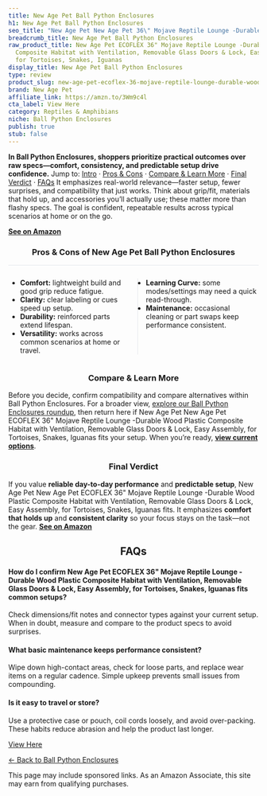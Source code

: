 ```yaml
---
title: New Age Pet Ball Python Enclosures
h1: New Age Pet Ball Python Enclosures
seo_title: "New Age Pet New Age Pet 36\" Mojave Reptile Lounge -Durable\u2026"
breadcrumb_title: New Age Pet Ball Python Enclosures
raw_product_title: New Age Pet ECOFLEX 36" Mojave Reptile Lounge -Durable Wood Plastic
  Composite Habitat with Ventilation, Removable Glass Doors & Lock, Easy Assembly,
  for Tortoises, Snakes, Iguanas
display_title: New Age Pet Ball Python Enclosures
type: review
product_slug: new-age-pet-ecoflex-36-mojave-reptile-lounge-durable-wood-plastic-compo-495f9ccb
brand: New Age Pet
affiliate_link: https://amzn.to/3Wm9c4l
cta_label: View Here
category: Reptiles & Amphibians
niche: Ball Python Enclosures
publish: true
stub: false
---
```


<div id="intro" class="full-width"><p><strong>In Ball Python Enclosures, shoppers prioritize practical outcomes over raw specs&mdash;comfort, consistency, and predictable setup drive confidence.</strong> Jump to: <a href="#intro">Intro</a> · <a href="#pros-cons">Pros &amp; Cons</a> · <a href="#compare-more">Compare &amp; Learn More</a> · <a href="#verdict">Final Verdict</a> · <a href="#faqs">FAQs</a> It emphasizes real-world relevance&mdash;faster setup, fewer surprises, and compatibility that just works. Think about grip/fit, materials that hold up, and accessories you’ll actually use; these matter more than flashy specs. The goal is confident, repeatable results across typical scenarios at home or on the go.</p><p><a href="https://amzn.to/3Wm9c4l" rel="nofollow sponsored noopener" target="_blank"><strong>See on Amazon</strong></a></p></div>
<h3 id="pros-cons" style="text-align:center;">Pros &amp; Cons of New Age Pet Ball Python Enclosures</h3>
<div class="pc-grid" style="display:grid;grid-template-columns:1fr 1fr;gap:16px;border-top:1px solid #e5e7eb;padding-top:12px;">
  <ul>
    <li><strong>Comfort:</strong> lightweight build and good grip reduce fatigue.</li>
    <li><strong>Clarity:</strong> clear labeling or cues speed up setup.</li>
    <li><strong>Durability:</strong> reinforced parts extend lifespan.</li>
    <li><strong>Versatility:</strong> works across common scenarios at home or travel.</li>
  </ul>
  <ul style="border-left:1px solid #e5e7eb;padding-left:16px;">
    <li><strong>Learning Curve:</strong> some modes/settings may need a quick read-through.</li>
    <li><strong>Maintenance:</strong> occasional cleaning or part swaps keep performance consistent.</li>
  </ul>
</div>


<h3 id="compare-more" style="text-align:center;">Compare &amp; Learn More</h3>
<p>Before you decide, confirm compatibility and compare alternatives within Ball Python Enclosures. For a broader view, <a href="#">explore our Ball Python Enclosures roundup</a>, then return here if New Age Pet New Age Pet ECOFLEX 36" Mojave Reptile Lounge -Durable Wood Plastic Composite Habitat with Ventilation, Removable Glass Doors & Lock, Easy Assembly, for Tortoises, Snakes, Iguanas fits your setup. When you’re ready, <a href="https://amzn.to/3Wm9c4l" rel="nofollow sponsored noopener" target="_blank"><strong>view current options</strong></a>.</p>

<h3 id="verdict" style="text-align:center;">Final Verdict</h3>
<p>If you value <strong>reliable day-to-day performance</strong> and <strong>predictable setup</strong>, New Age Pet New Age Pet ECOFLEX 36" Mojave Reptile Lounge -Durable Wood Plastic Composite Habitat with Ventilation, Removable Glass Doors & Lock, Easy Assembly, for Tortoises, Snakes, Iguanas fits. It emphasizes <strong>comfort that holds up</strong> and <strong>consistent clarity</strong> so your focus stays on the task&mdash;not the gear. <a href="https://amzn.to/3Wm9c4l" rel="nofollow sponsored noopener" target="_blank"><strong>See on Amazon</strong></a></p>

<h2 id="faqs" style="text-align:center;">FAQs</h2>
<h4><strong>How do I confirm New Age Pet ECOFLEX 36" Mojave Reptile Lounge -Durable Wood Plastic Composite Habitat with Ventilation, Removable Glass Doors & Lock, Easy Assembly, for Tortoises, Snakes, Iguanas fits common setups?</strong></h4>
<p>Check dimensions/fit notes and connector types against your current setup. When in doubt, measure and compare to the product specs to avoid surprises.</p>
<h4><strong>What basic maintenance keeps performance consistent?</strong></h4>
<p>Wipe down high-contact areas, check for loose parts, and replace wear items on a regular cadence. Simple upkeep prevents small issues from compounding.</p>
<h4><strong>Is it easy to travel or store?</strong></h4>
<p>Use a protective case or pouch, coil cords loosely, and avoid over-packing. These habits reduce abrasion and help the product last longer.</p>

<p><a class="btn" href="https://amzn.to/3Wm9c4l" target="_blank" rel="nofollow sponsored noopener">View Here</a></p>
<p><a href="/roundups/reptiles-amphibians/ball-python-enclosures/">← Back to Ball Python Enclosures</a></p>
<aside class="disclosure">This page may include sponsored links. As an Amazon Associate, this site may earn from qualifying purchases.</aside>
